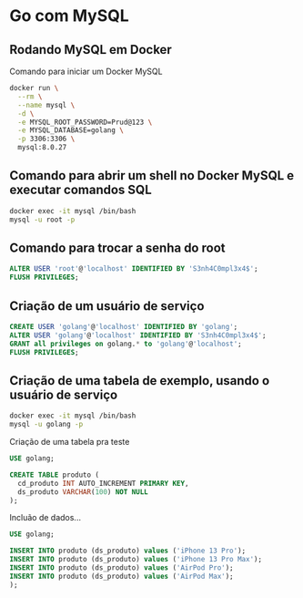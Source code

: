 # Go com MySQL

## Rodando MySQL em Docker

Comando para iniciar um Docker MySQL

```sh
docker run \
  --rm \
  --name mysql \
  -d \
  -e MYSQL_ROOT_PASSWORD=Prud@123 \
  -e MYSQL_DATABASE=golang \
  -p 3306:3306 \
  mysql:8.0.27
  ```

## Comando para abrir um shell no Docker MySQL e executar comandos SQL

```sh
docker exec -it mysql /bin/bash
mysql -u root -p
```

## Comando para trocar a senha do root

```sql
ALTER USER 'root'@'localhost' IDENTIFIED BY 'S3nh4C0mpl3x4$';
FLUSH PRIVILEGES;
```

## Criação de um usuário de serviço

```sql
CREATE USER 'golang'@'localhost' IDENTIFIED BY 'golang';
ALTER USER 'golang'@'localhost' IDENTIFIED BY 'S3nh4C0mpl3x4$';
GRANT all privileges on golang.* to 'golang'@'localhost';
FLUSH PRIVILEGES;
```

## Criação de uma tabela de exemplo, usando o usuário de serviço

```sh
docker exec -it mysql /bin/bash
mysql -u golang -p
```

Criação de uma tabela pra teste

```sql
USE golang;

CREATE TABLE produto (
  cd_produto INT AUTO_INCREMENT PRIMARY KEY,
  ds_produto VARCHAR(100) NOT NULL
);
```

Incluão de dados...

```sql
USE golang;

INSERT INTO produto (ds_produto) values ('iPhone 13 Pro');
INSERT INTO produto (ds_produto) values ('iPhone 13 Pro Max');
INSERT INTO produto (ds_produto) values ('AirPod Pro');
INSERT INTO produto (ds_produto) values ('AirPod Max');
);
```
